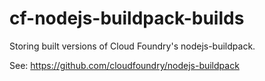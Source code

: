 # cf-nodejs-buildpack-builds

Storing built versions of Cloud Foundry's nodejs-buildpack.

See: https://github.com/cloudfoundry/nodejs-buildpack
